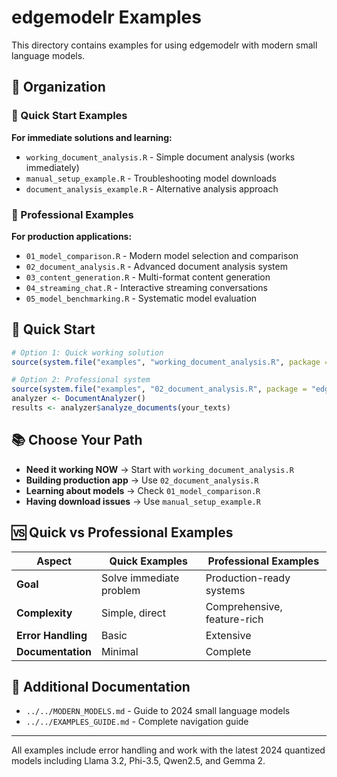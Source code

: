 # edgemodelr Examples

This directory contains examples for using edgemodelr with modern small language models.

## 📁 Organization

### 🚀 Quick Start Examples
**For immediate solutions and learning:**
- `working_document_analysis.R` - Simple document analysis (works immediately)
- `manual_setup_example.R` - Troubleshooting model downloads
- `document_analysis_example.R` - Alternative analysis approach

### 🎯 Professional Examples  
**For production applications:**
- `01_model_comparison.R` - Modern model selection and comparison
- `02_document_analysis.R` - Advanced document analysis system
- `03_content_generation.R` - Multi-format content generation
- `04_streaming_chat.R` - Interactive streaming conversations
- `05_model_benchmarking.R` - Systematic model evaluation

## 🏃 Quick Start

```r
# Option 1: Quick working solution
source(system.file("examples", "working_document_analysis.R", package = "edgemodelr"))

# Option 2: Professional system  
source(system.file("examples", "02_document_analysis.R", package = "edgemodelr"))
analyzer <- DocumentAnalyzer()
results <- analyzer$analyze_documents(your_texts)
```

## 📚 Choose Your Path

- **Need it working NOW** → Start with `working_document_analysis.R`
- **Building production app** → Use `02_document_analysis.R`
- **Learning about models** → Check `01_model_comparison.R`
- **Having download issues** → Use `manual_setup_example.R`

## 🆚 Quick vs Professional Examples

| Aspect | Quick Examples | Professional Examples |
|--------|----------------|----------------------|
| **Goal** | Solve immediate problem | Production-ready systems |
| **Complexity** | Simple, direct | Comprehensive, feature-rich |
| **Error Handling** | Basic | Extensive |
| **Documentation** | Minimal | Complete |

## 📖 Additional Documentation

- `../../MODERN_MODELS.md` - Guide to 2024 small language models
- `../../EXAMPLES_GUIDE.md` - Complete navigation guide

---

All examples include error handling and work with the latest 2024 quantized models including Llama 3.2, Phi-3.5, Qwen2.5, and Gemma 2.